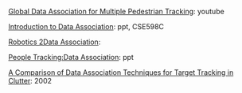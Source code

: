 [Global Data Association for Multiple Pedestrian Tracking](https://www.youtube.com/watch?v=SgRSniLdpwk): youtube 



[Introduction to Data Association](http://www.cse.psu.edu/~rtc12/CSE598C/datassocPart1.pdf): ppt, CSE598C


[Robotics 2Data Association](http://ais.informatik.uni-freiburg.de/teaching/ws09/robotics2/pdfs/rob2-11-dataassociation.pdf): 


[People Tracking:Data Association](http://luthuli.cs.uiuc.edu/~daf/tutorials/activity/data_association.pdf): ppt


[A Comparison of Data Association Techniques for Target Tracking in Clutter](https://pdfs.semanticscholar.org/c0d2/b5c5b6c8224688e47cd842db5693cc479548.pdf): 2002